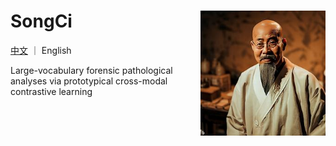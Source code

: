 SongCi <img src="docs/songci.jpg" width="200px" align="right" />
===========
[中文](https://github.com/shenxiaochenn/SongCi/blob/master/README_CN.md) ｜ English

Large-vocabulary forensic pathological analyses via prototypical cross-modal contrastive learning

